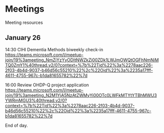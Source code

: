 # Meetings
Meeting resources

## January 26

14:30 CIHI Dementia Methods biweekly check-in 
https://teams.microsoft.com/l/meetup-join/19%3ameeting_NmZiYzYyODItNWZkZi00ZDk1LWJmOWQtOGFhNmNiMTQ0ZmY1%40thread.v2/0?context=%7b%22Tid%22%3a%2278aac226-2f03-4b4d-9037-b46d56c55210%22%2c%22Oid%22%3a%2235a17fff-4611-4755-967c-b1da81655782%22%7d

16:00 Review OHDP-Q project application  
https://teams.microsoft.com/l/meetup-join/19%3ameeting_N2M1YjA5NzAtZWMyYi00OTc0LWFkMTYtYTBhMWU3YWRmMGU3%40thread.v2/0?context=%7b%22Tid%22%3a%2278aac226-2f03-4b4d-9037-b46d56c55210%22%2c%22Oid%22%3a%2235a17fff-4611-4755-967c-b1da81655782%22%7d

End of day.
